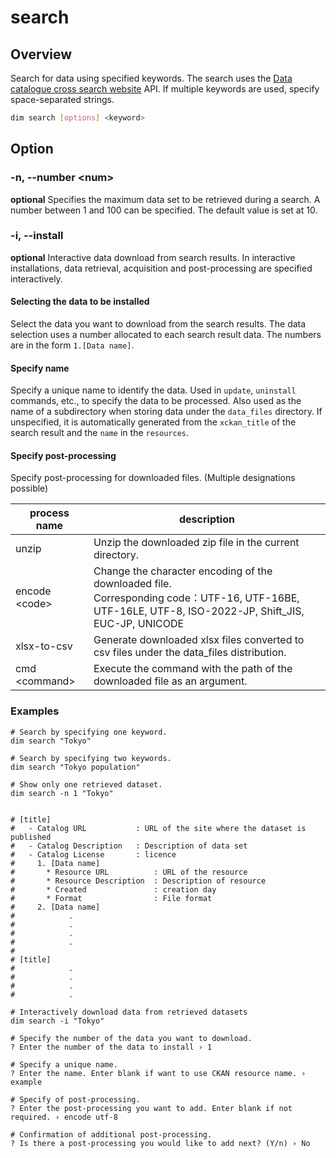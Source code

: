 # search

## Overview

Search for data using specified keywords.
The search uses the [Data catalogue cross search website](https://search.ckan.jp) API.
If multiple keywords are used, specify space-separated strings.

```bash
dim search [options] <keyword>
```

## Option

### -n, --number \<num\>

**optional**
Specifies the maximum data set to be retrieved during a search.
A number between 1 and 100 can be specified.
The default value is set at 10.

### -i, --install

**optional**
Interactive data download from search results.
In interactive installations, data retrieval, 
acquisition and post-processing are specified interactively.

#### Selecting the data to be installed

Select the data you want to download from the search results.
The data selection uses a number allocated to each search result data.
The numbers are in the form `1.[Data name]`.

#### Specify name

Specify a unique name to identify the data.
Used in `update`, `uninstall` commands, etc., to specify the data to be processed.
Also used as the name of a subdirectory when storing data under the `data_files` directory.
If unspecified, it is automatically generated from the `xckan_title` of the search result and the `name` in the `resources`.

#### Specify post-processing

Specify post-processing for downloaded files.
(Multiple designations possible)

| process name    | description                                                                                                                                             |
| --------------- | ------------------------------------------------------------------------------------------------------------------------------------------------------- |
| unzip           | Unzip the downloaded zip file in the current directory.                                                                                                 |
| encode \<code\> | Change the character encoding of the downloaded file.<br>Corresponding code：UTF-16, UTF-16BE, UTF-16LE, UTF-8, ISO-2022-JP, Shift_JIS, EUC-JP, UNICODE |
| xlsx-to-csv     | Generate downloaded xlsx files converted to csv files under the data_files distribution.                                                                |
| cmd \<command\> | Execute the command with the path of the downloaded file as an argument.                                                                                |

### Examples

```
# Search by specifying one keyword.
dim search "Tokyo"

# Search by specifying two keywords.
dim search "Tokyo population"

# Show only one retrieved dataset.
dim search -n 1 "Tokyo"


# [title]
#   - Catalog URL           : URL of the site where the dataset is published
#   - Catalog Description   : Description of data set
#   - Catalog License       : licence
#     1. [Data name]
#       * Resource URL          : URL of the resource
#       * Resource Description  : Description of resource
#       * Created               : creation day
#       * Format                : File format
#     2. [Data name]
#            .
#            .
#            .
#            .
#
# [title]
#            .
#            .
#            .
#            .
```

```
# Interactively download data from retrieved datasets
dim search -i "Tokyo"

# Specify the number of the data you want to download.
? Enter the number of the data to install › 1

# Specify a unique name.
? Enter the name. Enter blank if want to use CKAN resource name. › example

# Specify of post-processing.
? Enter the post-processing you want to add. Enter blank if not required. › encode utf-8

# Confirmation of additional post-processing.
? Is there a post-processing you would like to add next? (Y/n) › No
```
